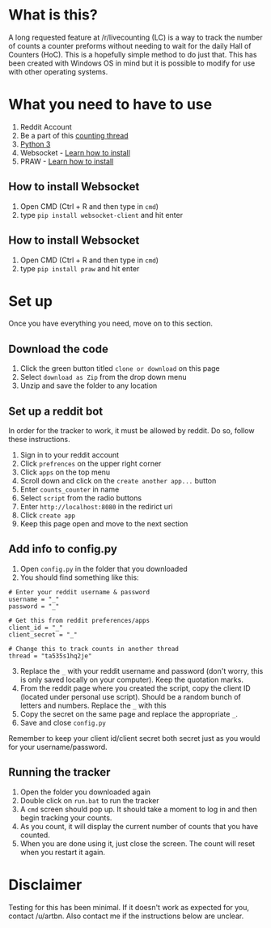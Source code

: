 # What is this?
A long requested feature at /r/livecounting (LC) is a way to track the number of counts a counter preforms without needing to wait for the daily Hall of Counters (HoC). This is a hopefully simple method to do just that. This has been created with Windows OS in mind but it is possible to modify for use with other operating systems.

# What you need to have to use
1. Reddit Account
2. Be a part of this [counting thread](https://www.reddit.com/live/ta535s1hq2je/)
3. [Python 3](https://www.python.org/ftp/python/3.6.4/python-3.6.4.exe)
4. Websocket - [Learn how to install]()
5. PRAW - [Learn how to install]()

## How to install Websocket
1. Open CMD (Ctrl + R and then type in `cmd`)
2. type `pip install websocket-client` and hit enter

## How to install Websocket
1. Open CMD (Ctrl + R and then type in `cmd`)
2. type `pip install praw` and hit enter

# Set up

Once you have everything you need, move on to this section.

## Download the code

1. Click the green button titled `clone or download` on this page
2. Select `download as Zip` from the drop down menu
3. Unzip and save the folder to any location

## Set up a reddit bot
In order for the tracker to work, it must be allowed by reddit. Do so, follow these instructions.

1. Sign in to your reddit account
2. Click `prefrences` on the upper right corner
3. Click `apps` on the top menu
4. Scroll down and click on the `create another app...` button
5. Enter `counts_counter` in name
6. Select `script` from the radio buttons
7. Enter `http://localhost:8080` in the redirict uri
8. Click `create app`
9. Keep this page open and move to the next section

## Add info to config.py

1. Open `config.py` in the folder that you downloaded
2. You should find something like this:
```
# Enter your reddit username & password
username = "_"
password = "_"

# Get this from reddit preferences/apps
client_id = "_"
client_secret = "_"

# Change this to track counts in another thread
thread = "ta535s1hq2je"
```
3. Replace the `_` with your reddit username and password (don't worry, this is only saved locally on your computer). Keep the quotation marks.
4. From the reddit page where you created the script, copy the client ID (located under personal use script). Should be a random bunch of letters and numbers. Replace the `_` with this
5. Copy the secret on the same page and replace the appropriate `_`.
6. Save and close `config.py`

Remember to keep your client id/client secret both secret just as you would for your username/password.

## Running the tracker

1. Open the folder you downloaded again
2. Double click on `run.bat` to run the tracker
3. A `cmd` screen should pop up. It should take a moment to log in and then begin tracking your counts.
4. As you count, it will display the current number of counts that you have counted.
5. When you are done using it, just close the screen. The count will reset when you restart it again.

# Disclaimer
Testing for this has been minimal. If it doesn't work as expected for you, contact /u/artbn. Also contact me if the instructions below are unclear.